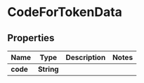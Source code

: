 

# CodeForTokenData

## Properties

Name | Type | Description | Notes
------------ | ------------- | ------------- | -------------
**code** | **String** |  | 




